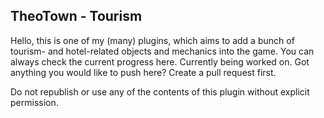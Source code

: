 ## TheoTown - Tourism

Hello, this is one of my (many) plugins, which aims to add a bunch of tourism- and hotel-related objects and mechanics into the game. You can always check the current progress here. Currently being worked on.
Got anything you would like to push here? Create a pull request first.

Do not republish or use any of the contents of this plugin without explicit permission.
